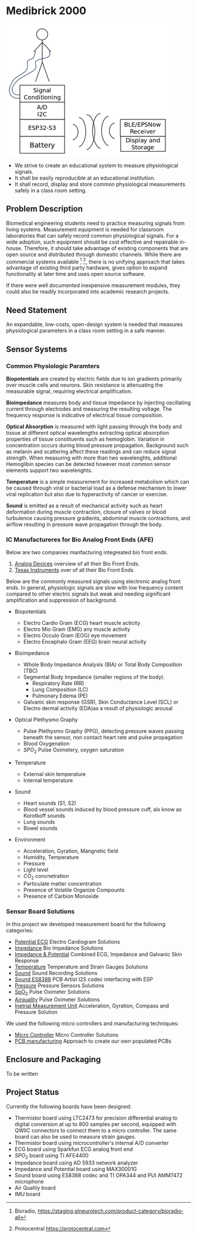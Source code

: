 # Medibrick 2000

![alt text](./assetts/Concept.png)

- We strive to create an educational system to measure physiological signals.
- It shall be easily reproducible at an educational institution.
- It shall record, display and store common physiological measurements safely in a class room setting.

## Problem Description

Biomedical engineering students need to practice measuring signals from living systems.
Measurement equipment is needed for classroom laboratories that can safely record common physiological signals.
For a wide adoption, such equipment should be cost effective and repairable in-house.
Therefore, it should take advantage of existing components that are open source and distributed through domestic channels.
While there are commercial systems available [^fn1] [^fn2], there is no unifying approach that takes advantage of existing third party hardware, gives option to expand functionality at later time and uses open source software. 

If there were well documented inexpensive measurement modules, they could also be readily incorporated into academic research projects.

[^fn1]: Bioradio, https://staging.glneurotech.com/product-category/bioradio-all
[^fn2]: Protocentral https://protocentral.com

## Need Statement

An expandable, low-costs, open-design system is needed that measures physiological parameters in a class room setting in a safe manner.

## Sensor Systems

### Common Physiologic Paramters

**Biopotentials** are created by electric fields due to ion gradients primarily over muscle cells and neurons. Skin resistance is attenuating the measurable signal, requiring electrical amplification.

**Bioimpedance** measures body and tissue impedance by injecting oscillating current through electrodes and measuring the resulting voltage. The frequency response is indicative of electrical tissue composition.

**Optical Absorption** is measured with light passing through the body and tissue at different optical wavelengths extracting optical absorption properties of tissue constituents such as hemoglobin. Variation in concentration occurs during blood pressure propagation. Background such as melanin and scattering affect these readings and can reduce signal strength. When measuring with more than two wavelenghts, additional Hemoglibin species can be detected however most common sensor elements support two wavelenghts.

**Temperature** is a simple measurement for increased metabolism which can be caused through viral or bacterial load as a defense mechanism to lower viral replication but also due to hyperactivity of cancer or exercise.

**Sound** is emitted as a result of mechanical activity such as heart deformation during muscle contraction, closure of valves or blood turbulence causing pressure gradients, abdominal muscle contractions, and airflow resulting in pressure wave propagation through the body.

### IC Manufactureres for Bio Analog Front Ends (AFE)
Below are two companies manfacturing integreated bio front ends.

1) [Analog Devices](https://ez.analog.com/webinar/m/presentations/2742) overview of all their Bio Front Ends.
2) [Texas Instruments](https://www.ti.com/data-converters/integrated-special-function/medical-afes/biosensing-afes/overview.html) over of all their Bio Front Ends.

Below are the commonly measured signals using electronic analog front ends. In general, physiologic signals are slow with low frequency content compared to other electric signals but weak and needing significant amplification and suppression of background.

- Biopotentials
    - Electro Cardio Gram (ECG) heart muscle acticity
    - Electro Mio Gram (EMG) any muscle activity
    - Electro Occulo Gram (EOG) eye movement
    - Electro Encephalo Gram (EEG) brain neural activity

- Bioimpedance
    - Whole Body Impedance Analysis (BIA) or Total Body Composition (TBC)
    - Segmental Body Impedance (smaller regions of the body).
        - Respiratory Rate (RR)
        - Lung Composition (LC)
        - Pulmonary Edema (PE)
    - Galvanic skin response (GSR), Skin Conductance Level (SCL) or Electro dermal activity (EDA)as a result of physiologic arousal

- Optical Plethysmo Graphy
    - Pulse Plethysmo Graphy (PPG), detecting pressure waves passing beneath the sensor, non contact heart rate and pulse propagation
    - Blood Oxygenation
    - $SPO_2$ Pulse Oximetery, oxygen saturation

- Temperature
    - External skin temperature
    - Internal temperature

- Sound
    - Heart sounds (S1, S2)
    - Blood vessel sounds induced by blood pressure cuff, als know as Korotkoff sounds
    - Lung sounds
    - Bowel sounds

- Environment
    - Acceleration, Gyration, Mangnetic field
    - Humidity, Temperature
    - Pressure
    - Light level
    - $CO_2$ concnetration
    - Particulate matter concentration
    - Presence of Volatile Organize Compounts
    - Presence of Carbion Monoxide


### Sensor Board Solutions
In this project we developed measurement board for the following categories:

- [Potential ECG](ecg.md) Electro Cardiogram Solutions
- [Impedance](impedance.md) Bio Impedance Solutions
- [Impedance & Potential](MAX30001G.md) Combined ECG, Impedance and Galvanic Skin Response
- [Temperature](temperature.md) Temperature and Strain Gauges Solutions
- [Sound](sound.md) Sound Recording Solutions
- [Sound ES8388](ES8388_audio_board.md) PCB Artist I2S codec interfacing with ESP
- [Pressure](pressure.md) Pressure Sensors Solutions
- [SpO<sub>2</sub>](spo2.md) Pulse Oximeter Solutions
- [Airquality](airquality.md) Pulse Oximeter Solutions
- [Inetrial Measurement Unit](imu.md) Acceleration, Gyration, Compass and Pressure Solution

We used the following micro controllers and manufacturing techniques:

- [Micro Controller](microcontroller.md) Micro Controller Solutions
- [PCB manufacturing](pcbmanufacturing.md) Approach to create our own populated PCBs

## Enclosure and Packaging
To be written

## Project Status

Currently the following boards have been designed:

- Thermistor board using LTC2473 for precision differential analog to digital conversion at up to 800 samples per second, equipped with QWIIC connectors to connect them to a micro controller. The same board can also be used to measure strain gauges.
- Thermistor board using microcontroller's internal A/D converter
- ECG board using Sparkfun ECG analog front end
- $SPO_2$ board using TI AFE4400
- Impedance board using AD 5933 network analyzer
- Impedance and Potential board using MAX30001G
- Sound board using ES8388 codec and TI OPA344 and PUI AMM7472 microphone
- Air Qualtiy board
- IMU board
